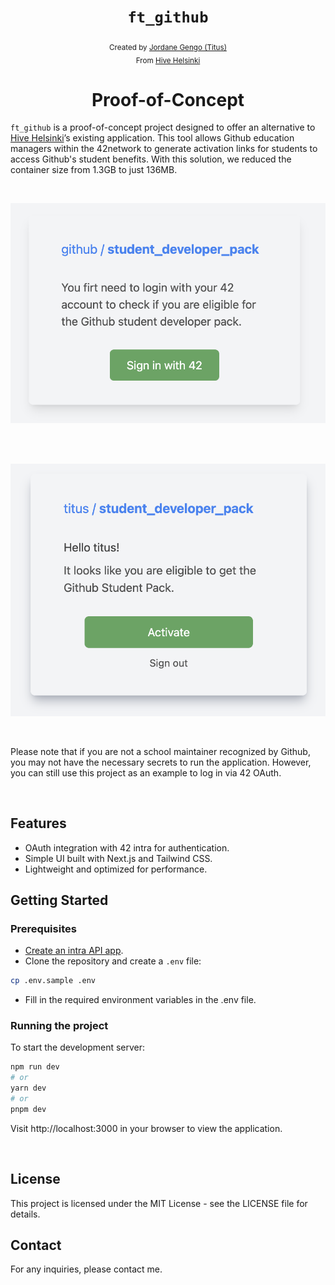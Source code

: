 <h1 align="center"><code>ft_github</code></h1>

<div align="center">
  <sub>Created by <a href="https://github.com/jgengo">Jordane Gengo (Titus)</a></sub>
</div>
<div align="center">
  <sub>From <a href="https://hive.fi">Hive Helsinki</a></sub>
</div>

<h1 align="center">Proof-of-Concept</h1>

`ft_github` is a proof-of-concept project designed to offer an alternative to [Hive Helsinki](https://www.hive.fi)’s existing application. This tool allows Github education managers within the 42network to generate activation links for students to access Github's student benefits. With this solution, we reduced the container size from 1.3GB to just 136MB.

<br>

![sign in page](./.github/docs/sign_in.png)

<br><br>

![once logged in](./.github/docs/logged_in.png)

<br>

Please note that if you are not a school maintainer recognized by Github, you may not have the necessary secrets to run the application. However, you can still use this project as an example to log in via 42 OAuth.

<br>

## Features

- OAuth integration with 42 intra for authentication.
- Simple UI built with Next.js and Tailwind CSS.
- Lightweight and optimized for performance.

## Getting Started

### Prerequisites

- [Create an intra API app](https://profile.intra.42.fr/oauth/applications/new).
- Clone the repository and create a `.env` file:

```bash
cp .env.sample .env
```

- Fill in the required environment variables in the .env file.

### Running the project

To start the development server:

```bash
npm run dev
# or
yarn dev
# or
pnpm dev
```

Visit http://localhost:3000 in your browser to view the application.

<br>

## License
This project is licensed under the MIT License - see the LICENSE file for details.

## Contact
For any inquiries, please contact me.
